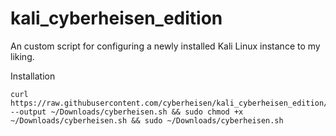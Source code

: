 # kali_cyberheisen_edition
An custom script for configuring a newly installed Kali Linux instance to my liking.

Installation  
```
curl https://raw.githubusercontent.com/cyberheisen/kali_cyberheisen_edition/main/cyberheisen.sh --output ~/Downloads/cyberheisen.sh && sudo chmod +x ~/Downloads/cyberheisen.sh && sudo ~/Downloads/cyberheisen.sh  
```
